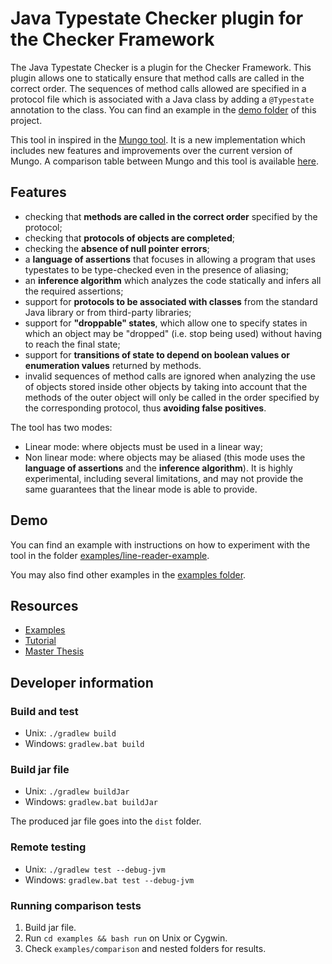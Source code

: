 # Java Typestate Checker plugin for the Checker Framework

The Java Typestate Checker is a plugin for the Checker Framework. This plugin allows one to statically ensure that method calls are called in the correct order. The sequences of method calls allowed are specified in a protocol file which is associated with a Java class by adding a `@Typestate` annotation to the class. You can find an example in the [demo folder](https://github.com/jdmota/java-typestate-checker/tree/master/demo) of this project.

This tool in inspired in the [Mungo tool](http://www.dcs.gla.ac.uk/research/mungo/index.html). It is a new implementation which includes new features and improvements over the current version of Mungo. A comparison table between Mungo and this tool is available [here](https://github.com/jdmota/abcd-mungo/wiki/Comparison).

## Features

- checking that **methods are called in the correct order** specified by the protocol;
- checking that **protocols of objects are completed**;
- checking the **absence of null pointer errors**;
- a **language of assertions** that focuses in allowing a program that uses typestates to be type-checked even in the presence of aliasing;
- an **inference algorithm** which analyzes the code statically and infers all the required assertions;
- support for **protocols to be associated with classes** from the standard Java library or from third-party libraries;
- support for **"droppable" states**, which allow one to specify states in which an object may be "dropped" (i.e. stop being used) without having to reach the final state;
- support for **transitions of state to depend on boolean values or enumeration values** returned by methods.
- invalid sequences of method calls are ignored when analyzing the use of objects stored inside other objects by taking into account that the methods of the outer object will only be called in the order specified by the corresponding protocol, thus **avoiding false positives**.

The tool has two modes:

- Linear mode: where objects must be used in a linear way;
- Non linear mode: where objects may be aliased (this mode uses the **language of assertions** and the **inference algorithm**). It is highly experimental, including several limitations, and may not provide the same guarantees that the linear mode is able to provide.

## Demo

You can find an example with instructions on how to experiment with the tool in the folder [examples/line-reader-example](./examples/line-reader-example).

You may also find other examples in the [examples folder](./examples).

## Resources

- [Examples](./examples)
- [Tutorial](http://bit.ly/2ZulTMW)
- [Master Thesis](./docs/msc-thesis.pdf)

<!-- http://www.plantuml.com/plantuml/uml/NSqn2i9048NXVayHKgcG6rW4mT8O40yGirEixix0-YOs7bx8Wc6sUl0Lx-_Vc38qHNVd5yk7c-EtwvhhuqapN9b2xGqJQ7VOjuRFxCaR6MJC0fcb-XmqLZBca0B2GfOlif1tMw_eIG19RkqPsNgMDLhuruokCICziTSKVm00 -->

<!-- http://www.plantuml.com/plantuml/uml/SoWkIImgAStDuGhDoyxBByzJiAdHrLNmAyr14r4ABaaiITNGqbJYGZ2XKcwPEQdL_WMfUJeAGQc9ARLAN1X264e9AeAQ1789HDWflwGaFvSBsGWK2OGsD0c7rBmKe0y1 -->

<!--

### Type system

![Type system](./type_system.svg)

- `Unknown` is the top type. It includes all possible values.
- `Object` contains all objects except `null`.
- `State` represents objects which are in a specific state.
- `Ended` is the set of all objects with completed protocols.
- `NoProtocol` is the set of all objects without protocol.
- `Null` is the set with only the `null` value.
- `Primitive` is the set of all primitive values. Like integers and booleans.
- `Moved` is a type applied to variables that point to an object that was moved. Like in Rust, where if something takes ownership of some data, that data is considered to have been moved. Variables with the `Moved` type cannot be used, because they no longer own the data.
- `Bottom` is the bottom type. Used for computations that do not finish or error. Empty set. Like `Nothing` in many languages or like `never` in TypeScript.

Subtypes of `State(*)` are for example, the type of files that are in the `Open` or `Read` states, or the type of files that are only in the `Open` state.

The type of files that are only in the `Open` state is also a subtype of the type of files that are in the `Open` or `Read` states, since the set `{Open}` is contained in `{Open, Read}`.

The type of files that are in the `Open` state and the type of files that are in the `Read` state are not subtypes of each other, since one is not contained in the other and vice-versa.

![Type system example](./type_system_example.svg)

### Checking

- The type checker tracks all the possible states that an object might be in.
- When initializing, an object is only in its initial state.
- If a variable declaration is encountered, for example in a method argument, it is assumed that the object might be in any of its states. That can be refined with the use of `@MungoState({"Open"})`.
- When a method invocation is encountered, considering all possible states, the type checker creates a set with all the possible destination states via that method invocation. If that method invocation happened on the condition of a `if/while` statement or in the expression of a `switch` statement, the possible states are properly refined: if the transition leads to a decision state, only the destination state associated with the relevant label is added to the set of possible states.

### Architecture

Plugins for the Checker Framework usually extend the `BaseTypeChecker` and then override some aspects of it if necessary. To understand how plugins work it is important to understand how information is stored:

- [AnnotatedTypeMirror](https://checkerframework.org/api/org/checkerframework/framework/type/AnnotatedTypeMirror.html)'s represent types and store type annotations associated with the type. Those annotations constitute the type information specific to the type system implemented by a plugin.
- [Tree](https://docs.oracle.com/en/java/javase/11/docs/api/jdk.compiler/com/sun/source/tree/Tree.html?is-external=true)'s are nodes in an abstract syntax tree.
- [Element](https://docs.oracle.com/en/java/javase/11/docs/api/java.compiler/javax/lang/model/element/Element.html?is-external=true)'s represent a potentially-public declaration that can be accessed from elsewhere: classes, interfaces, methods, constructors, and fields.

Our plugin is composed by:

- `MungoChecker`: The plugin's entry point.
- `MungoVisitor`: Performs assignment checking, method invocation checking and other checks.
- `MungoAnnotatedTypeFactory`: Applies annotations via `MungoDefaultQualifierForUseTypeAnnotator` and `MungoTreeAnnotator`, which are refined by the flow-sensitive analysis provided by `MungoAnalysis` and `MungoTransfer`
- `MungoQualifierHierarchy`: Defines the subtyping relationship between annotations
- `MungoDefaultQualifierForUseTypeAnnotator`: Applies a set of annotations to [Elements](https://docs.oracle.com/en/java/javase/11/docs/api/java.compiler/javax/lang/model/element/Element.html?is-external=true)
- `MungoTreeAnnotator`: Applies a set of annotations to [Trees](https://docs.oracle.com/en/java/javase/11/docs/api/jdk.compiler/com/sun/source/tree/Tree.html?is-external=true)
- `MungoAnalysis`: Tracks annotations using flow-sensitive analysis
- `MungoTransfer`: Applies type information refinement

Since annotations are only able to store some types of values, not arbitrary objects, we store a `long` id value in each annotation that is then mapped to an object which stores the concrete type information.

More details: [Manual - How to create a Checker plugin](https://checkerframework.org/manual/#creating-a-checker)
-->

## Developer information

### Build and test

- Unix: `./gradlew build`
- Windows: `gradlew.bat build`

### Build jar file

- Unix: `./gradlew buildJar`
- Windows: `gradlew.bat buildJar`

The produced jar file goes into the `dist` folder.

### Remote testing

- Unix: `./gradlew test --debug-jvm`
- Windows: `gradlew.bat test --debug-jvm`

### Running comparison tests

1. Build jar file.
1. Run `cd examples && bash run` on Unix or Cygwin.
1. Check `examples/comparison` and nested folders for results.
